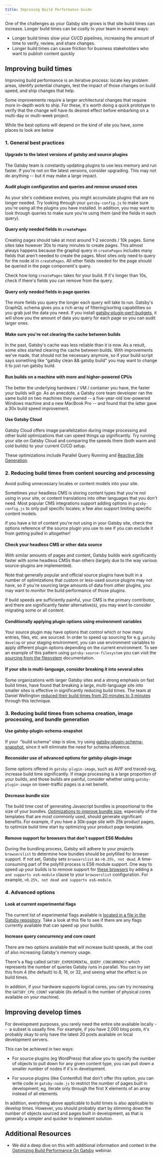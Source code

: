 ```yaml
---
title: Improving Build Performance Guide
---
```


One of the challenges as your Gatsby site grows is that site build times can increase. Longer build times can be costly to your team in several ways:

- Longer build times slow your CI/CD pipelines, increasing the amount of time to verify, review, and share changes.
- Longer build times can cause friction for business stakeholders who want to publish content quickly

## Improving build times

Improving build performance is an iterative process: locate key problem areas, identify potential changes, test the impact of those changes on build speed, and ship changes that help.

Some improvements require a larger architectural changes that require more in-depth work to ship. For these, it's worth doing a quick prototype to verify that the change will have its desired effect before embarking on a multi-day or multi-week project.

While the best options will depend on the kind of site you have, some places to look are below

### 1. General best practices

#### Upgrade to the latest versions of gatsby and source plugins

The Gatsby team is constantly updating plugins to use less memory and run faster. If you're not on the latest versions, consider upgrading. This may not do anything -- but it may make a large impact.

#### Audit plugin configuration and queries and remove unused ones

As your site's codebase evolves, you might accumulate plugins that are no longer needed. Try looking through your `gatsby-config.js` to make sure you're using all the plugins you have installed. In addition, you may want to look through queries to make sure you're using them (and the fields in each query).

#### Query only needed fields in `createPages`

Creating pages should take at most around 1-2 seconds / 10k pages. Some sites take however 30s to many minutes to create pages. This almost always happens because the graphql query in `createPages` includes
many fields that aren't needed to create the pages. Most sites only need to query for the node id in `createPages`. All other fields needed for the page should be queried in the page component's query.

Check how long `createPages` takes for your build. If it's longer than 10s, check if there's fields you can remove from the query.

#### Query only needed fields in page queries

The more fields you query the longer each query will take to run. Gatsby's GraphQL schema gives you a rich array of filtering/sorting capabilities so you grab just the data you need. If you install [gatsby-plugin-perf-budgets](https://github.com/pieh/gatsby-plugin-perf-budgets), it will show you the amount of data you query for each page so you can audit larger ones.

#### Make sure you're not clearing the cache between builds

In the past, Gatsby's cache was less reliable than it is now. As a result, some sites started clearing the cache between builds. With improvements we've made, that should not be necessary anymore, so if your build script says something like "gatsby clean && gatsby build" you may want to change it to just run gatsby build.

#### Run builds on a machine with more and higher-powered CPUs

The better the underlying hardware / VM / container you have, the faster your builds will go. As an anecdote, a Gatsby core team developer ran the same build on two machines they owned -- a five-year-old low-powered Windows machine and a new MacBook Pro -- and found that the latter gave a 30x build speed improvement.

#### Use Gatsby Cloud

Gatsby Cloud offers image parallelization during image processing and other build optimizations that can speed things up significantly. Try running your site on Gatsby Cloud and comparing the speeds there (both warm and cold builds) to your current CI/CD setup.

These optimizations include Parallel Query Running and [Reactive Site Generation](https://www.gatsbyjs.com/blog/re-introducing-gatsby-a-reactive-site-generator). 

### 2. Reducing build times from content sourcing and processing

Avoid pulling unnecessary locales or content models into your site.

Sometimes your headless CMS is storing content types that you're not using in your site, or content translations into other languages that you don't need. Most popular CMS integrations support adding options in `gatsby-config.js` to only pull specific locales; a few also support limiting specific content models.

If you have a lot of content you're not using in your Gatsby site, check the options reference of the source plugin you use to see if you can exclude it from getting pulled in altogether!

#### Check your headless CMS or other data source

With similar amounts of pages and content, Gatsby builds work significantly faster with some headless CMSs than others (largely due to the way various source-plugins are implemented).

Note that generally popular and official source plugins have built in a number of optimizations that custom or less-used source plugins may not have, so if you're sourcing large amounts of data from other plugins, you may want to monitor the build performance of those plugins.

If build speeds are sufficiently painful, your CMS is the primary contributor, and there are significantly faster alternative(s), you may want to consider migrating some or all content.

#### Conditionally applying plugin options using environment variables

Your source plugin may have options that control which or how many entries, files, etc. are sourced. In order to speed up sourcing for e.g. `gatsby develop` or your staging environment, you can use environment variables to apply different plugin options depending on the current environment. To see an example of this pattern using `gatsby-source-filesystem` you can visit the [sourcing from the filesystem](/docs/how-to/sourcing-data/sourcing-from-the-filesystem/) documentation.

#### If your site is multi-language, consider breaking it into several sites

Some organizations with larger Gatsby sites and a strong emphasis on fast build times, have found that breaking a large, multi-language site into smaller sites is effective in significantly reducing build times. The team at Daniel Wellington [reduced their build times from 20 minutes to 3 minutes](https://www.gatsbyjs.com/blog/2019-01-28-building-a-large-ecommerce-website-with-gatsby-at-daniel-wellington/) through this technique.

### 3. Reducing build times from schema creation, image processing, and bundle generation

#### Use gatsby-plugin-schema-snapshot

If your  "build schema" step is slow, try using [gatsby-plugin-schema-snapshot](https://www.gatsbyjs.com/plugins/gatsby-plugin-schema-snapshot/), since it will eliminate the need for schema inference.

#### Reconsider use of advanced options for gatsby-plugin-image

Some options offered in `gatsby-plugin-image`, such as AVIF and traced-svg, increase build time significantly. If image processing is a large proportion of your builds, and those builds are painful, consider whether using `gatsby-plugin-image` on lower-traffic pages is a net benefit.

#### Decrease bundle size

The build time cost of generating Javascript bundles is proportional to the size of your bundles. [Optimizations to improve bundle size](https://www.gatsbyjs.com/docs/how-to/performance/improving-site-performance/#reduce-your-javascript-bundle-cost), especially of the templates that are most commonly used, should generate significant benefits. For example, if you have a 30k-page site with 25k product pages, to optimize build time start by optimizing your product page template.

#### Remove support for browsers that don't support ES6 Modules

During the bundling process, Gatsby will adhere to your projects `browserslist` to determine how bundles should be polyfilled for browser support. If not set, Gatsby sets `browserslist` as `>0.25%, not dead`.
A time-consuming part of the polyfill process is ES6 module support. One way to speed up your builds is to remove support for [these browsers](https://browserslist.dev/?q=PjAuMjUlLCBub3QgZGVhZCwgbm90IHN1cHBvcnRzIGVzNi1tb2R1bGU%3D) by adding a `and supports es6-module` clause to your `browserslist` configuration. For example, `>0.25%, not dead and supports es6-module`.

### 4. Advanced options

#### Look at current experimental flags

The current list of experimental flags available is [located in a file in the Gatsby repository](https://github.com/gatsbyjs/gatsby/blob/master/packages/gatsby/src/utils/flags.ts). Take a look at this file to see if there are any flags currently available that can speed up your builds.

#### Increase query concurrency and core count

There are two options available that will increase build speeds, at the cost of also increasing Gatsby's memory usage.

There's a flag called `GATSBY_EXPERIMENTAL_QUERY_CONCURRENCY` which represents the number of queries Gatsby runs in parallel. You can try set this from 4 (the default) to 8, 16, or 32, and seeing what the effect is on build times.

In addition, if your hardware supports logical cores, you can try increasing the `GATSBY_CPU_COUNT` variable (its default is the number of physical cores available on your machine).

## Improving develop times

For development purposes, you rarely need the entire site available locally --  a subset is usually fine. For example, if you have 2,000 blog posts, it's probably okay to only have the latest 20 posts available on local development servers.

This can be achieved in two ways:

- For source plugins (eg WordPress) that allow you to specify the number of objects to pull down for any given content type, you can pull down a smaller number of nodes if it's in development.

- For source plugins (like Contentful) that don't offer this option, you can write code in `gatsby-node.js` to restrict the number of pages built in development; eg, iterate only through the first X elements of an array instead of all elements.

In addition, everything above applicable to build times is also applicable to develop times. However, you should probably start by slimming down the number of objects sourced and pages built in development, as that is generally a simpler and quicker to implement solution.

## Additional Resources

- We did a deep dive on this with additional information and context in the [Optimizing Build Performance On Gatsby](https://www.gatsbyjs.com/resources/webinars/optimizing-build-performance/) webinar.
